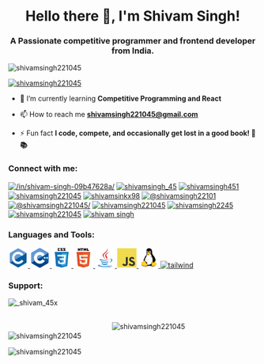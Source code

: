 <h1 align="center">Hello there 👋, I'm Shivam Singh! </h1>
<h3 align="center">A Passionate competitive programmer and frontend developer from India.</h3>

<p align="left"> <img src="https://komarev.com/ghpvc/?username=shivamsingh221045&label=Profile%20views&color=0e75b6&style=flat" alt="shivamsingh221045" /> </p>

<p align="left"> <a href="https://github.com/ryo-ma/github-profile-trophy"><img src="https://github-profile-trophy.vercel.app/?username=shivamsingh221045" alt="shivamsingh221045" /></a> </p>

- 🌱 I’m currently learning **Competitive Programming and React**

- 📫 How to reach me **shivamsingh221045@gmail.com**

- ⚡ Fun fact **I code, compete, and occasionally get lost in a good book! 🚀📚**

<h3 align="left">Connect with me:</h3>
<p align="left">
  <a href="https://www.linkedin.com/in/shivam-singh-09b47628a/" target="blank"><img align="center" src="https://raw.githubusercontent.com/rahuldkjain/github-profile-readme-generator/master/src/images/icons/Social/linked-in-alt.svg" alt="/in/shivam-singh-09b47628a/" height="30" width="40" /></a>
<a href="https://codeforces.com/profile/shivamsingh_45" target="blank"><img align="center" src="https://raw.githubusercontent.com/rahuldkjain/github-profile-readme-generator/master/src/images/icons/Social/codeforces.svg" alt="shivamsingh_45" height="30" width="40" /></a>
<a href="https://www.codechef.com/users/shivamsingh451" target="blank"><img align="center" src="https://cdn.jsdelivr.net/npm/simple-icons@3.1.0/icons/codechef.svg" alt="shivamsingh451" height="30" width="40" /></a>
<a href="https://www.leetcode.com/shivamsingh221045" target="blank"><img align="center" src="https://raw.githubusercontent.com/rahuldkjain/github-profile-readme-generator/master/src/images/icons/Social/leet-code.svg" alt="shivamsingh221045" height="30" width="40" /></a>
<a href="https://auth.geeksforgeeks.org/user/shivamsinkx98" target="blank"><img align="center" src="https://raw.githubusercontent.com/rahuldkjain/github-profile-readme-generator/master/src/images/icons/Social/geeks-for-geeks.svg" alt="shivamsinkx98" height="30" width="40" /></a>
<a href="https://www.hackerrank.com/profile/shivamsingh22101" target="blank"><img align="center" src="https://raw.githubusercontent.com/rahuldkjain/github-profile-readme-generator/master/src/images/icons/Social/hackerrank.svg" alt="@shivamsingh22101" height="30" width="40" /></a>
<a href="https://www.hackerearth.com/@shivamsingh221045/" target="blank"><img align="center" src="https://raw.githubusercontent.com/rahuldkjain/github-profile-readme-generator/master/src/images/icons/Social/hackerearth.svg" alt="@shivamsingh221045/" height="30" width="40" /></a>
<a href="https://instagram.com/shivamsingh221045" target="blank"><img align="center" src="https://raw.githubusercontent.com/rahuldkjain/github-profile-readme-generator/master/src/images/icons/Social/instagram.svg" alt="shivamsingh221045" height="30" width="40" /></a>
<a href="https://twitter.com/shivamsingh2245" target="blank"><img align="center" src="https://raw.githubusercontent.com/rahuldkjain/github-profile-readme-generator/master/src/images/icons/Social/twitter.svg" alt="shivamsingh2245" height="30" width="40" /></a>
<a href="https://fb.com/shivamsingh221045" target="blank"><img align="center" src="https://raw.githubusercontent.com/rahuldkjain/github-profile-readme-generator/master/src/images/icons/Social/facebook.svg" alt="shivamsingh221045" height="30" width="40" /></a>
<a href="https://www.youtube.com/channel/UCcM0IFadoIqPzoZgpCNXXeQ" target="blank"><img align="center" src="https://raw.githubusercontent.com/rahuldkjain/github-profile-readme-generator/master/src/images/icons/Social/youtube.svg" alt="shivam singh" height="30" width="40" /></a>
</p>

<h3 align="left">Languages and Tools:</h3>
<p align="left"> <a href="https://www.cprogramming.com/" target="_blank" rel="noreferrer"> <img src="https://raw.githubusercontent.com/devicons/devicon/master/icons/c/c-original.svg" alt="c" width="40" height="40"/> </a> <a href="https://www.w3schools.com/cpp/" target="_blank" rel="noreferrer"> <img src="https://raw.githubusercontent.com/devicons/devicon/master/icons/cplusplus/cplusplus-original.svg" alt="cplusplus" width="40" height="40"/> </a> <a href="https://www.w3schools.com/css/" target="_blank" rel="noreferrer"> <img src="https://raw.githubusercontent.com/devicons/devicon/master/icons/css3/css3-original-wordmark.svg" alt="css3" width="40" height="40"/> </a> <a href="https://www.w3.org/html/" target="_blank" rel="noreferrer"> <img src="https://raw.githubusercontent.com/devicons/devicon/master/icons/html5/html5-original-wordmark.svg" alt="html5" width="40" height="40"/> </a> <a href="https://www.java.com" target="_blank" rel="noreferrer"> <img src="https://raw.githubusercontent.com/devicons/devicon/master/icons/java/java-original.svg" alt="java" width="40" height="40"/> </a> <a href="https://developer.mozilla.org/en-US/docs/Web/JavaScript" target="_blank" rel="noreferrer"> <img src="https://raw.githubusercontent.com/devicons/devicon/master/icons/javascript/javascript-original.svg" alt="javascript" width="40" height="40"/> </a> <a href="https://www.linux.org/" target="_blank" rel="noreferrer"> <img src="https://raw.githubusercontent.com/devicons/devicon/master/icons/linux/linux-original.svg" alt="linux" width="40" height="40"/> </a> <a href="https://tailwindcss.com/" target="_blank" rel="noreferrer"> <img src="https://www.vectorlogo.zone/logos/tailwindcss/tailwindcss-icon.svg" alt="tailwind" width="40" height="40"/> </a> </p>

<h3 align="left">Support:</h3>
<p><a href="https://www.buymeacoffee.com/_shivam_45x"> <img align="left" src="https://cdn.buymeacoffee.com/buttons/v2/default-yellow.png" height="50" width="210" alt="_shivam_45x" /></a></p><br><br>

<p><img align="left" src="https://github-readme-stats.vercel.app/api/top-langs?username=shivamsingh221045&show_icons=true&locale=en&layout=compact" alt="shivamsingh221045" /></p>

<p>&nbsp;<img align="center" src="https://github-readme-stats.vercel.app/api?username=shivamsingh221045&show_icons=true&locale=en" alt="shivamsingh221045" /></p>

<p><img align="center" src="https://github-readme-streak-stats.herokuapp.com/?user=shivamsingh221045&" alt="shivamsingh221045" /></p>
